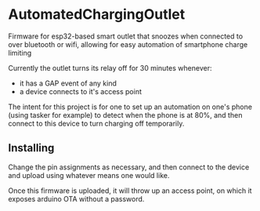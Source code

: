 # AutomatedChargingOutlet
Firmware for esp32-based smart outlet that snoozes when connected to over bluetooth or wifi, allowing for easy automation of smartphone charge limiting

Currently the outlet turns its relay off for 30 minutes whenever:
 - it has a GAP event of any kind
 - a device connects to it's access point

The intent for this project is for one to set up an automation on one's phone (using tasker for example) to detect when the phone is at 80%, and then connect to this device to turn charging off temporarily.

## Installing

Change the pin assignments as necessary, and then connect to the device and upload using whatever means one would like.

Once this firmware is uploaded, it will throw up an access point, on which it exposes arduino OTA without a password.
